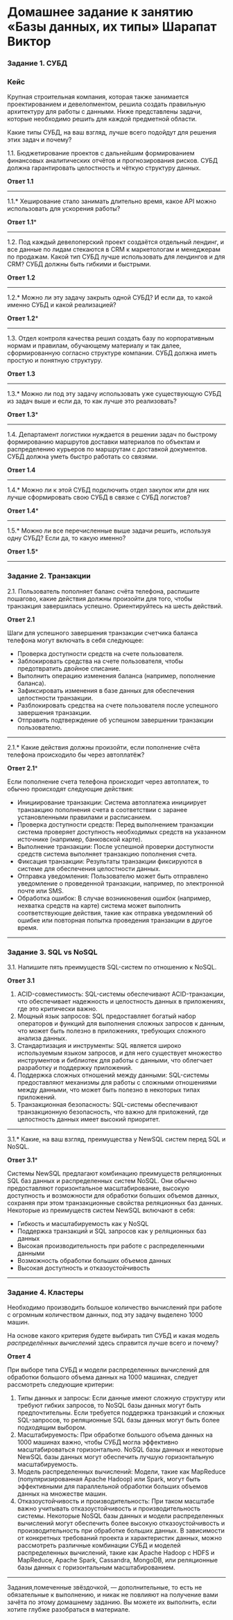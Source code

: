 # Домашнее задание к занятию «Базы данных, их типы» Шарапат Виктор

### Задание 1. СУБД

### Кейс
Крупная строительная компания, которая также занимается проектированием и девелопментом, решила создать 
правильную архитектуру для работы с данными. Ниже представлены задачи, которые необходимо решить для
каждой предметной области. 

Какие типы СУБД, на ваш взгляд, лучше всего подойдут для решения этих задач и почему? 
 
1.1. Бюджетирование проектов с дальнейшим формированием финансовых аналитических отчётов и прогнозирования рисков.
СУБД должна гарантировать целостность и чёткую структуру данных.

**Ответ 1.1**

---
1.1.* Хеширование стало занимать длительно время, какое API можно использовать для ускорения работы? 

**Ответ 1.1***

---
1.2. Под каждый девелоперский проект создаётся отдельный лендинг, и все данные по лидам стекаются в CRM к 
маркетологам и менеджерам по продажам. Какой тип СУБД лучше использовать для лендингов и для CRM? 
СУБД должны быть гибкими и быстрыми.

**Ответ 1.2**

---
1.2.* Можно ли эту задачу закрыть одной СУБД? И если да, то какой именно СУБД и какой реализацией?

**Ответ 1.2***

---
1.3. Отдел контроля качества решил создать базу по корпоративным нормам и правилам, обучающему материалу 
и так далее, сформированную согласно структуре компании. СУБД должна иметь простую и понятную структуру.

**Ответ 1.3**

---
1.3.* Можно ли под эту задачу использовать уже существующую СУБД из задач выше и если да, то как лучше это 
реализовать?

**Ответ 1.3***

---
1.4. Департамент логистики нуждается в решении задач по быстрому формированию маршрутов доставки материалов 
по объектам и распределению курьеров по маршрутам с доставкой документов. СУБД должна уметь быстро работать
со связями.

**Ответ 1.4**

---
1.4.* Можно ли к этой СУБД подключить отдел закупок или для них лучше сформировать свою СУБД в связке с СУБД 
логистов?

**Ответ 1.4***

---
1.5.* Можно ли все перечисленные выше задачи решить, используя одну СУБД? Если да, то какую именно?

**Ответ 1.5***

---

### Задание 2. Транзакции

2.1. Пользователь пополняет баланс счёта телефона, распишите пошагово, какие действия должны произойти для того, чтобы 
транзакция завершилась успешно. Ориентируйтесь на шесть действий.

**Ответ 2.1**

Шаги для успешного завершения транзакции счетчика баланса телефона могут включать в себя следующее:

* Проверка доступности средств на счете пользователя.
* Заблокировать средства на счете пользователя, чтобы предотвратить двойное списание.
* Выполнить операцию изменения баланса (например, пополнение баланса).
* Зафиксировать изменения в базе данных для обеспечения целостности транзакции.
* Разблокировать средства на счете пользователя после успешного завершения транзакции.
* Отправить подтверждение об успешном завершении транзакции пользователю.

---
2.1.* Какие действия должны произойти, если пополнение счёта телефона происходило бы через автоплатёж?

**Ответ 2.1***

Если пополнение счета телефона происходит через автоплатеж, то обычно происходят следующие действия:

* Инициирование транзакции: Система автоплатежа инициирует транзакцию пополнения счета в соответствии с заранее установленными правилами и расписанием.
* Проверка доступности средств: Перед выполнением транзакции система проверяет доступность необходимых средств на указанном источнике (например, банковской карте).
* Выполнение транзакции: После успешной проверки доступности средств система выполняет транзакцию пополнения счета.
* Фиксация транзакции: Результаты транзакции фиксируются в системе для обеспечения целостности данных.
* Отправка уведомления: Пользователю может быть отправлено уведомление о проведенной транзакции, например, по электронной почте или SMS.
* Обработка ошибок: В случае возникновения ошибок (например, нехватка средств на карте) система может выполнить соответствующие действия, такие как отправка уведомлений об ошибке или повторная попытка проведения транзакции в другое время.
---

### Задание 3. SQL vs NoSQL

3.1. Напишите пять преимуществ SQL-систем по отношению к NoSQL. 

**Ответ 3.1**
1) ACID-совместимость: SQL-системы обеспечивают ACID-транзакции, что обеспечивает надежность и целостность данных в приложениях, где это критически важно.
2) Мощный язык запросов: SQL предоставляет богатый набор операторов и функций для выполнения сложных запросов к данным, что может быть полезно в приложениях, требующих сложного анализа данных.
3) Стандартизация и инструменты: SQL является широко используемым языком запросов, и для него существует множество инструментов и библиотек для работы с данными, что облегчает разработку и поддержку приложений.
4) Поддержка сложных отношений между данными: SQL-системы предоставляют механизмы для работы с сложными отношениями между данными, что может быть полезно в некоторых типах приложений.
5) Транзакционная безопасность: SQL-системы обеспечивают транзакционную безопасность, что важно для приложений, где целостность данных имеет высокий приоритет.

---
3.1.* Какие, на ваш взгляд, преимущества у NewSQL систем перед SQL и NoSQL.

**Ответ 3.1***

Системы NewSQL предлагают комбинацию преимуществ реляционных SQL баз данных и распределенных систем NoSQL.
Они обычно предоставляют горизонтальное масштабирование, высокую доступность и возможности для обработки больших объемов данных, сохраняя при этом транзакционные свойства реляционных баз данных. 
Некоторые из преимуществ систем NewSQL включают в себя:

* Гибкость и масштабируемость как у NoSQL
* Поддержка транзакций и SQL запросов как у реляционных баз данных
* Высокая производительность при работе с распределенными данными
* Возможность обработки больших объемов данных
* Высокая доступность и отказоустойчивость

---

### Задание 4. Кластеры

Необходимо производить большое количество вычислений при работе с огромным количеством данных, под эту задачу 
выделено 1000 машин. 

На основе какого критерия будете выбирать тип СУБД и какая модель *распределённых вычислений* 
здесь справится лучше всего и почему?

**Ответ 4**

При выборе типа СУБД и модели распределенных вычислений для обработки большого объема данных на 1000 машинах, следует рассмотреть следующие критерии:

1) Типы данных и запросы: Если данные имеют сложную структуру или требуют гибких запросов, то NoSQL базы данных могут быть предпочтительны. Если требуется поддержка транзакций и сложных SQL-запросов, то реляционные SQL базы данных могут быть более подходящим выбором.
2) Масштабируемость: При обработке большого объема данных на 1000 машинах важно, чтобы СУБД могла эффективно масштабироваться горизонтально. NoSQL базы данных и некоторые NewSQL базы данных могут обеспечить лучшую горизонтальную масштабируемость.
3) Модель распределенных вычислений: Модели, такие как MapReduce (популяризированная Apache Hadoop) или Spark, могут быть эффективными для параллельной обработки больших объемов данных на множестве машин.
4) Отказоустойчивость и производительность: При таком масштабе важно учитывать отказоустойчивость и производительность системы. Некоторые NoSQL базы данных и модели распределенных вычислений могут обеспечить более высокую отказоустойчивость и производительность при обработке больших данных.
В зависимости от конкретных требований проекта и характеристик данных, можно рассмотреть различные комбинации СУБД и моделей распределенных вычислений, такие как Apache Hadoop с HDFS и MapReduce, Apache Spark, Cassandra, MongoDB, или реляционные базы данных с горизонтальным масштабированием.

---
Задания,помеченные звёздочкой, — дополнительные, то есть не обязательные к выполнению, и никак не повлияют на получение вами зачёта по этому домашнему заданию. Вы можете их выполнить, если хотите глубже разобраться в материале.
